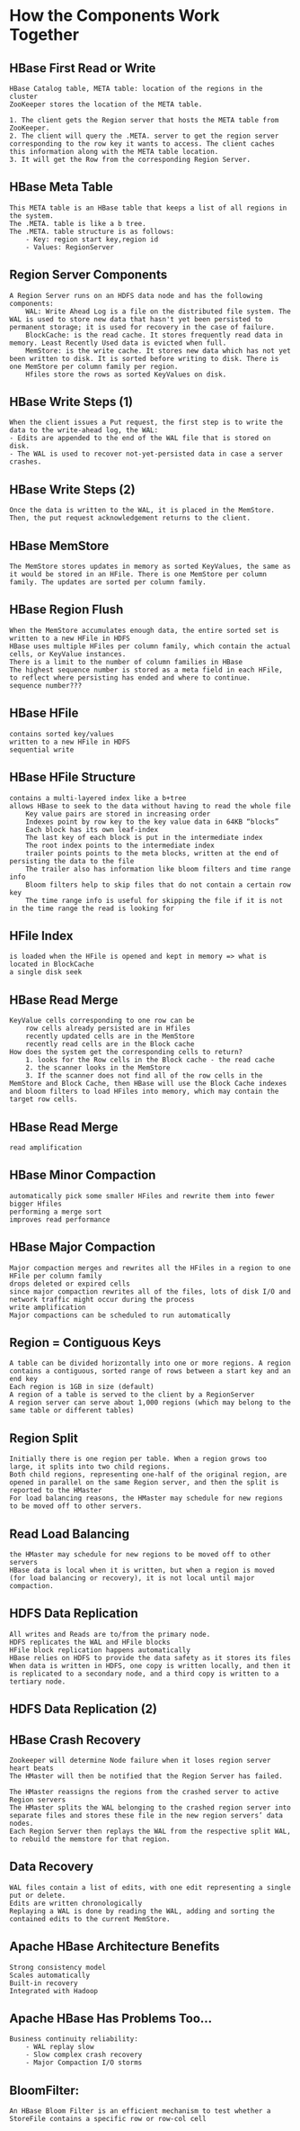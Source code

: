 # How the Components Work Together
	

## HBase First Read or Write
	HBase Catalog table, META table: location of the regions in the cluster
	ZooKeeper stores the location of the META table.
	
	1. The client gets the Region server that hosts the META table from ZooKeeper.
	2. The client will query the .META. server to get the region server corresponding to the row key it wants to access. The client caches this information along with the META table location.
	3. It will get the Row from the corresponding Region Server.
	
## HBase Meta Table
	This META table is an HBase table that keeps a list of all regions in the system.
	The .META. table is like a b tree.
	The .META. table structure is as follows:
		- Key: region start key,region id
		- Values: RegionServer

## Region Server Components
	A Region Server runs on an HDFS data node and has the following components:
		WAL: Write Ahead Log is a file on the distributed file system. The WAL is used to store new data that hasn't yet been persisted to permanent storage; it is used for recovery in the case of failure.
		BlockCache: is the read cache. It stores frequently read data in memory. Least Recently Used data is evicted when full.
		MemStore: is the write cache. It stores new data which has not yet been written to disk. It is sorted before writing to disk. There is one MemStore per column family per region.
		Hfiles store the rows as sorted KeyValues on disk.
		
		
## HBase Write Steps (1)
	When the client issues a Put request, the first step is to write the data to the write-ahead log, the WAL:
	- Edits are appended to the end of the WAL file that is stored on disk.
	- The WAL is used to recover not-yet-persisted data in case a server crashes.

## HBase Write Steps (2)
	Once the data is written to the WAL, it is placed in the MemStore. Then, the put request acknowledgement returns to the client.

## HBase MemStore
	The MemStore stores updates in memory as sorted KeyValues, the same as it would be stored in an HFile. There is one MemStore per column family. The updates are sorted per column family.

## HBase Region Flush
	When the MemStore accumulates enough data, the entire sorted set is written to a new HFile in HDFS
	HBase uses multiple HFiles per column family, which contain the actual cells, or KeyValue instances.
	There is a limit to the number of column families in HBase
	The highest sequence number is stored as a meta field in each HFile, to reflect where persisting has ended and where to continue.
	sequence number???
	
	 
## HBase HFile
	contains sorted key/values
	written to a new HFile in HDFS
	sequential write
	

## HBase HFile Structure
	contains a multi-layered index like a b+tree
	allows HBase to seek to the data without having to read the whole file
		Key value pairs are stored in increasing order
		Indexes point by row key to the key value data in 64KB “blocks”
		Each block has its own leaf-index
		The last key of each block is put in the intermediate index
		The root index points to the intermediate index
		trailer points points to the meta blocks, written at the end of persisting the data to the file
		The trailer also has information like bloom filters and time range info
		Bloom filters help to skip files that do not contain a certain row key
		The time range info is useful for skipping the file if it is not in the time range the read is looking for
		

## HFile Index
	is loaded when the HFile is opened and kept in memory => what is located in BlockCache
	a single disk seek

## HBase Read Merge
	KeyValue cells corresponding to one row can be
		row cells already persisted are in Hfiles
		recently updated cells are in the MemStore
		recently read cells are in the Block cache
	How does the system get the corresponding cells to return?
		1. looks for the Row cells in the Block cache - the read cache
		2. the scanner looks in the MemStore
		3. If the scanner does not find all of the row cells in the MemStore and Block Cache, then HBase will use the Block Cache indexes and bloom filters to load HFiles into memory, which may contain the target row cells.
	
		
## HBase Read Merge
	read amplification

## HBase Minor Compaction
	automatically pick some smaller HFiles and rewrite them into fewer bigger Hfiles
	performing a merge sort
	improves read performance
	
## HBase Major Compaction
	Major compaction merges and rewrites all the HFiles in a region to one HFile per column family
	drops deleted or expired cells
	since major compaction rewrites all of the files, lots of disk I/O and network traffic might occur during the process
	write amplification
	Major compactions can be scheduled to run automatically

## Region = Contiguous Keys
	A table can be divided horizontally into one or more regions. A region contains a contiguous, sorted range of rows between a start key and an end key
	Each region is 1GB in size (default)
	A region of a table is served to the client by a RegionServer
	A region server can serve about 1,000 regions (which may belong to the same table or different tables)

## Region Split
	Initially there is one region per table. When a region grows too large, it splits into two child regions.
	Both child regions, representing one-half of the original region, are opened in parallel on the same Region server, and then the split is reported to the HMaster
	For load balancing reasons, the HMaster may schedule for new regions to be moved off to other servers.

## Read Load Balancing
	the HMaster may schedule for new regions to be moved off to other servers
	HBase data is local when it is written, but when a region is moved (for load balancing or recovery), it is not local until major compaction.

## HDFS Data Replication
	All writes and Reads are to/from the primary node.
	HDFS replicates the WAL and HFile blocks
	HFile block replication happens automatically
	HBase relies on HDFS to provide the data safety as it stores its files
	When data is written in HDFS, one copy is written locally, and then it is replicated to a secondary node, and a third copy is written to a tertiary node.


## HDFS Data Replication (2)
	

## HBase Crash Recovery
	Zookeeper will determine Node failure when it loses region server heart beats
	The HMaster will then be notified that the Region Server has failed.
	
	The HMaster reassigns the regions from the crashed server to active Region servers
	The HMaster splits the WAL belonging to the crashed region server into separate files and stores these file in the new region servers’ data nodes. 
	Each Region Server then replays the WAL from the respective split WAL, to rebuild the memstore for that region.
	
## Data Recovery
	WAL files contain a list of edits, with one edit representing a single put or delete.
	Edits are written chronologically
	Replaying a WAL is done by reading the WAL, adding and sorting the contained edits to the current MemStore.
	

## Apache HBase Architecture Benefits
	Strong consistency model
	Scales automatically
	Built-in recovery
	Integrated with Hadoop
	

## Apache HBase Has Problems Too…
	Business continuity reliability:
		- WAL replay slow
		- Slow complex crash recovery
		- Major Compaction I/O storms


## BloomFilter:	
	An HBase Bloom Filter is an efficient mechanism to test whether a StoreFile contains a specific row or row-col cell
